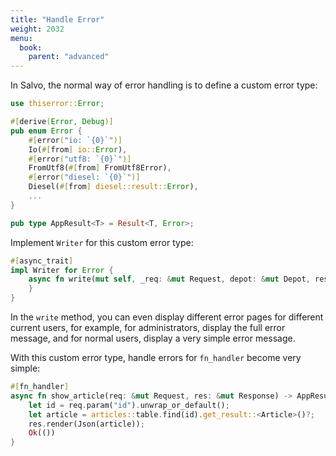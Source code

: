```yaml
---
title: "Handle Error"
weight: 2032
menu:
  book:
    parent: "advanced"
---
```


In Salvo, the normal way of error handling is to define a custom error type:

```rust
use thiserror::Error;

#[derive(Error, Debug)]
pub enum Error {
    #[error("io: `{0}`")]
    Io(#[from] io::Error),
    #[error("utf8: `{0}`")]
    FromUtf8(#[from] FromUtf8Error),
    #[error("diesel: `{0}`")]
    Diesel(#[from] diesel::result::Error),
    ...
}

pub type AppResult<T> = Result<T, Error>;
````

Implement ```Writer``` for this custom error type:

```rust
#[async_trait]
impl Writer for Error {
    async fn write(mut self, _req: &mut Request, depot: &mut Depot, res: &mut Response) {
    }
}
````

In the ```write``` method, you can even display different error pages for different current users, for example, for administrators, display the full error message, and for normal users, display a very simple error message.

With this custom error type, handle errors for ```fn_handler``` become very simple:

```rust
#[fn_handler]
async fn show_article(req: &mut Request, res: &mut Response) -> AppResult<()> {
    let id = req.param("id").unwrap_or_default();
    let article = articles::table.find(id).get_result::<Article>()?;
    res.render(Json(article));
    Ok(())
}
````